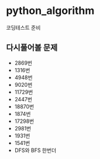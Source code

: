 # python_algorithm
코딩테스트 준비

## 다시풀어볼 문제
- 2869번
- 1316번
- 4948번
- 9020번
- 11729번
- 2447번
- 18870번
- 1874번
- 17298번
- 2981번
- 1931번
- 1541번
- DFS와 BFS 한번더
